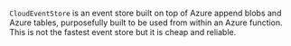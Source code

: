 `CloudEventStore` is an event store built on top of Azure append blobs and Azure tables, purposefully built to be used from within an Azure function. This is not the fastest event store but it is cheap and reliable.